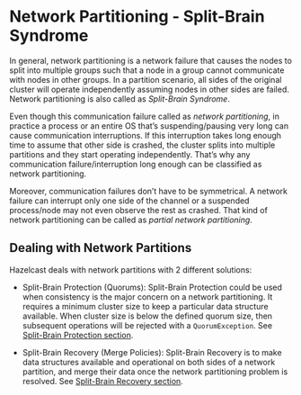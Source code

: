 
# Network Partitioning - Split-Brain Syndrome

In general, network partitioning is a network failure that causes the nodes to split into multiple groups such that a node in a group cannot communicate with nodes in other groups. In a partition scenario, all sides of the original cluster will operate independently assuming nodes in other sides are failed. Network partitioning is also called as _Split-Brain Syndrome_.

Even though this communication failure called as _network partitioning_, in practice a process or an entire OS that’s suspending/pausing very long can cause communication interruptions. If this interruption takes long enough time to assume that other side is crashed, the cluster splits into multiple partitions and they start operating independently. That’s why any communication failure/interruption long enough can be classified as network partitioning.

Moreover, communication failures don’t have to be symmetrical. A network failure can interrupt only one side of the channel or a suspended process/node may not even observe the rest as crashed. That kind of network partitioning can be called as _partial network partitioning_.

## Dealing with Network Partitions

Hazelcast deals with network partitions with 2 different solutions:

- Split-Brain Protection (Quorums): Split-Brain Protection could be used when consistency is the major concern on a network partitioning. It requires a minimum cluster size to keep a particular data structure available. When cluster size is below the defined quorum size, then subsequent operations will be rejected with a `QuorumException`. See [Split-Brain Protection section](#split-brain-protection).

- Split-Brain Recovery (Merge Policies): Split-Brain Recovery is to make data structures available and operational on both sides of a network partition, and merge their data once the network partitioning problem is resolved. See [Split-Brain Recovery section](#split-brain-recovery).
